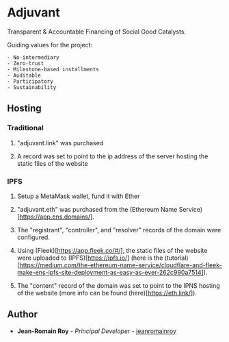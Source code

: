 # Adjuvant

Transparent & Accountable Financing of Social Good Catalysts. 

Guiding values for the project: 

    - No-intermediary
    - Zero-trust
    - Milestone-based installments
    - Auditable
    - Participatory
    - Sustainability


## Hosting

### Traditional

1. "adjuvant.link" was purchased

2. A record was set to point to the ip address of the server hosting the static files of the website

### IPFS

1. Setup a MetaMask wallet, fund it with Ether

2. "adjuvant.eth" was purchased from the (Ethereum Name Service)[https://app.ens.domains/]. 

3. The "registrant", "controller", and "resolver" records of the domain were configured. 

4. Using (Fleek)[https://app.fleek.co/#/], the static files of the website were uploaded to (IPFS)[https://ipfs.io/] (here is the (tutorial)[https://medium.com/the-ethereum-name-service/cloudflare-and-fleek-make-ens-ipfs-site-deployment-as-easy-as-ever-262c990a7514]).

5. The "content" record of the domain was set to point to the IPNS hosting of the website (more info can be found (here)[https://eth.link/]).


## Author

* **Jean-Romain Roy** - *Principal Developer* - [jeanromainroy](https://github.com/jeanromainroy)
